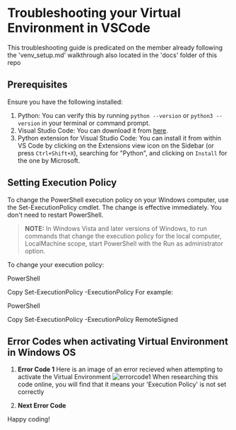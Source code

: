 # Troubleshooting your Virtual Environment in VSCode
This troubleshooting guide is predicated on the member already following the 'venv_setup.md' walkthrough also located in the 'docs' folder of this repo

## Prerequisites

Ensure you have the following installed:

1. Python: You can verify this by running `python --version` or `python3 --version` in your terminal or command prompt. 
2. Visual Studio Code: You can download it from [here](https://code.visualstudio.com/).
3. Python extension for Visual Studio Code: You can install it from within VS Code by clicking on the Extensions view icon on the Sidebar (or press `Ctrl+Shift+X`), searching for "Python", and clicking on `Install` for the one by Microsoft.

## Setting Execution Policy

To change the PowerShell execution policy on your Windows computer, use the Set-ExecutionPolicy cmdlet. The change is effective immediately. You don't need to restart PowerShell.

> **NOTE:**
> In Windows Vista and later versions of Windows, to run commands that change the execution policy for the local computer, LocalMachine scope, start PowerShell with the Run as administrator option.

To change your execution policy:

PowerShell

Copy
Set-ExecutionPolicy -ExecutionPolicy <PolicyName>
For example:

PowerShell

Copy
Set-ExecutionPolicy -ExecutionPolicy RemoteSigned

## Error Codes when activating Virtual Environment in Windows OS

  1. **Error Code 1**
     Here is an image of an error recieved when attempting to activate the Virtual Environment
      ![errorcode1](https://github.com/TheMightiestCaz/DS-Competition/assets/115377584/3297b24c-3930-4dc1-a767-f2f4a13259f4)
     When researching this code online, you will find that it means your 'Execution Policy' is not set correctly

  2. **Next Error Code**

  
   <!-- Screenshot 1: Opening terminal in VS Code -->



Happy coding!
